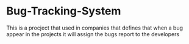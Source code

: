 # Bug-Tracking-System
This is a procject that used in companies that defines that when a bug appear in the projects it will assign the bugs report to the developers
